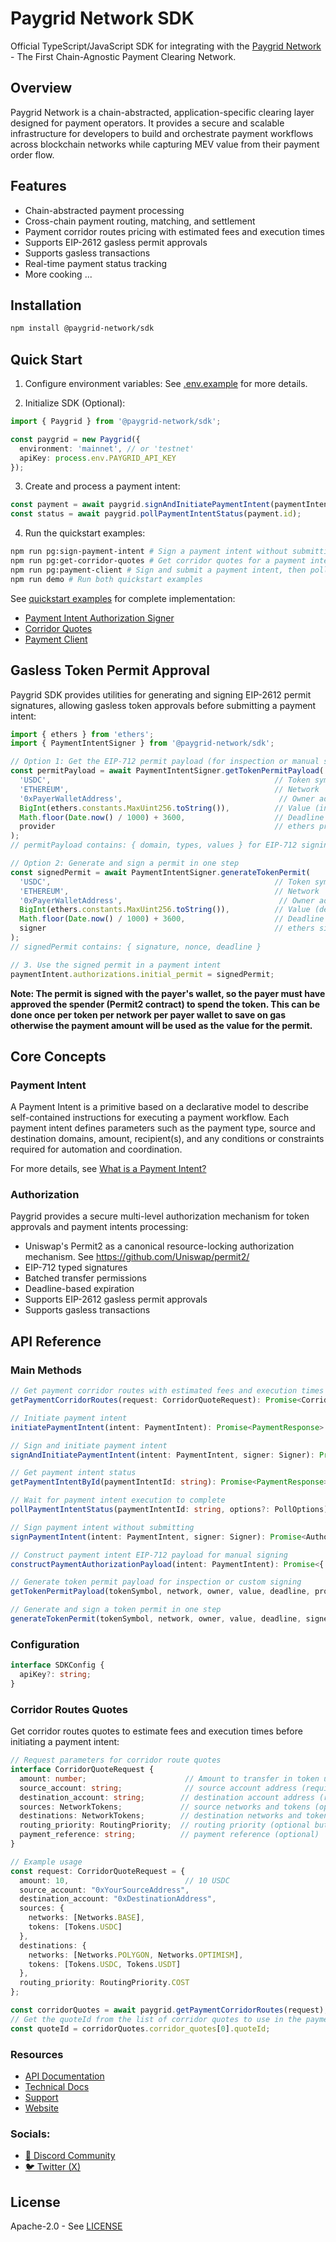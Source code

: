 # Paygrid Network SDK
Official TypeScript/JavaScript SDK for integrating with the [Paygrid Network](https://paygrid.network) - The First Chain-Agnostic Payment Clearing Network.

## Overview
Paygrid Network is a chain-abstracted, application-specific clearing layer designed for payment operators. It provides a secure and scalable infrastructure for developers to build and orchestrate payment workflows across blockchain networks while capturing MEV value from their payment order flow.

## Features

- Chain-abstracted payment processing
- Cross-chain payment routing, matching, and settlement
- Payment corridor routes pricing with estimated fees and execution times
- Supports EIP-2612 gasless permit approvals
- Supports gasless transactions
- Real-time payment status tracking
- More cooking ...

## Installation

```bash
npm install @paygrid-network/sdk
```

## Quick Start

1. Configure environment variables:
See [.env.example](./.env.example) for more details.

2. Initialize SDK (Optional):
```typescript
import { Paygrid } from '@paygrid-network/sdk';

const paygrid = new Paygrid({
  environment: 'mainnet', // or 'testnet'
  apiKey: process.env.PAYGRID_API_KEY
});
```

3. Create and process a payment intent:
```typescript
const payment = await paygrid.signAndInitiatePaymentIntent(paymentIntent, signer);
const status = await paygrid.pollPaymentIntentStatus(payment.id);
```

4. Run the quickstart examples:
```bash
npm run pg:sign-payment-intent # Sign a payment intent without submitting
npm run pg:get-corridor-quotes # Get corridor quotes for a payment intent
npm run pg:payment-client # Sign and submit a payment intent, then poll its status
npm run demo # Run both quickstart examples
```

See [quickstart examples](./quickstart/) for complete implementation:
- [Payment Intent Authorization Signer](./quickstart/sign-payment-intent.ts)
- [Corridor Quotes](./quickstart/corridor-quotes.ts)
- [Payment Client](./quickstart/payment-client.ts)

## Gasless Token Permit Approval

Paygrid SDK provides utilities for generating and signing EIP-2612 permit signatures, allowing gasless token approvals before submitting a payment intent:

```typescript
import { ethers } from 'ethers';
import { PaymentIntentSigner } from '@paygrid-network/sdk';

// Option 1: Get the EIP-712 permit payload (for inspection or manual signing)
const permitPayload = await PaymentIntentSigner.getTokenPermitPayload(
  'USDC',                                                  // Token symbol
  'ETHEREUM',                                              // Network
  '0xPayerWalletAddress',                                   // Owner address
  BigInt(ethers.constants.MaxUint256.toString()),          // Value (infinite approval)
  Math.floor(Date.now() / 1000) + 3600,                    // Deadline (1 hour)
  provider                                                 // ethers provider (payer's wallet)
);
// permitPayload contains: { domain, types, values } for EIP-712 signing

// Option 2: Generate and sign a permit in one step
const signedPermit = await PaymentIntentSigner.generateTokenPermit(
  'USDC',                                                  // Token symbol
  'ETHEREUM',                                              // Network
  '0xPayerWalletAddress',                                   // Owner address
  BigInt(ethers.constants.MaxUint256.toString()),          // Value (default infinite approval)
  Math.floor(Date.now() / 1000) + 3600,                    // Deadline (1 hour)
  signer                                                   // ethers signer (payer's wallet)
);
// signedPermit contains: { signature, nonce, deadline }

// 3. Use the signed permit in a payment intent
paymentIntent.authorizations.initial_permit = signedPermit;

```

**Note: The permit is signed with the payer's wallet, so the payer must have approved the spender (Permit2 contract) to spend the token. This can be done once per token per network per payer wallet to save on gas otherwise the payment amount will be used as the value for the permit.**

## Core Concepts

### Payment Intent

A Payment Intent is a primitive based on a declarative model to describe self-contained instructions for executing a payment workflow. Each payment intent defines parameters such as the payment type, source and destination domains, amount, recipient(s), and any conditions or constraints required for automation and coordination.

For more details, see [What is a Payment Intent?](https://docs.paygrid.network/technical-docs/what-is-a-payment-intent)

### Authorization
Paygrid provides a secure multi-level authorization mechanism for token approvals and payment intents processing:
- Uniswap's Permit2 as a canonical resource-locking authorization mechanism. See https://github.com/Uniswap/permit2/
- EIP-712 typed signatures
- Batched transfer permissions
- Deadline-based expiration
- Supports EIP-2612 gasless permit approvals
- Supports gasless transactions

## API Reference

### Main Methods
```typescript
// Get payment corridor routes with estimated fees and execution times
getPaymentCorridorRoutes(request: CorridorQuoteRequest): Promise<CorridorQuoteResponse>

// Initiate payment intent
initiatePaymentIntent(intent: PaymentIntent): Promise<PaymentResponse>

// Sign and initiate payment intent
signAndInitiatePaymentIntent(intent: PaymentIntent, signer: Signer): Promise<PaymentResponse>

// Get payment intent status
getPaymentIntentById(paymentIntentId: string): Promise<PaymentResponse>

// Wait for payment intent execution to complete
pollPaymentIntentStatus(paymentIntentId: string, options?: PollOptions): Promise<PaymentResponse>

// Sign payment intent without submitting
signPaymentIntent(intent: PaymentIntent, signer: Signer): Promise<Authorization>

// Construct payment intent EIP-712 payload for manual signing
constructPaymentAuthorizationPayload(intent: PaymentIntent): Promise<{ domain: EIP712Domain; types: EIP712Types; values: EIP712Values }>

// Generate token permit payload for inspection or custom signing
getTokenPermitPayload(tokenSymbol, network, owner, value, deadline, provider): { domain: EIP712Domain, types: EIP712Types, values: EIP712Values }

// Generate and sign a token permit in one step
generateTokenPermit(tokenSymbol, network, owner, value, deadline, signer): { signature: string, nonce: number, deadline: number }
```

### Configuration
```typescript
interface SDKConfig {
  apiKey?: string;
}
```

### Corridor Routes Quotes

Get corridor routes quotes to estimate fees and execution times before initiating a payment intent:

```typescript
// Request parameters for corridor route quotes
interface CorridorQuoteRequest {
  amount: number;                      // Amount to transfer in token units (required)
  source_account: string;              // source account address (required)
  destination_account: string;        // destination account address (required)
  sources: NetworkTokens;             // source networks and tokens (optional if not specified will default to all supported networks and tokens)
  destinations: NetworkTokens;        // destination networks and tokens (required)
  routing_priority: RoutingPriority;  // routing priority (optional but recommended)
  payment_reference: string;          // payment reference (optional)
}

// Example usage
const request: CorridorQuoteRequest = {
  amount: 10,                          // 10 USDC
  source_account: "0xYourSourceAddress",
  destination_account: "0xDestinationAddress",
  sources: {
    networks: [Networks.BASE],
    tokens: [Tokens.USDC]
  },
  destinations: {
    networks: [Networks.POLYGON, Networks.OPTIMISM],
    tokens: [Tokens.USDC, Tokens.USDT]
  },
  routing_priority: RoutingPriority.COST
};

const corridorQuotes = await paygrid.getPaymentCorridorRoutes(request);
// Get the quoteId from the list of corridor quotes to use in the payment intent object
const quoteId = corridorQuotes.corridor_quotes[0].quoteId;
```

### Resources

- [API Documentation](https://docs.paygrid.network/technical-docs/paygrid-api)
- [Technical Docs](https://docs.paygrid.network/technical-docs)
- [Support](https://docs.paygrid.network/getting-started/reach-out)
- [Website](https://paygrid.network)

### Socials:
- [👾 Discord Community](https://discord.gg/KcTk7cTBQp)
- [🐦 Twitter (X)](https://x.com/paygridx)

## License

Apache-2.0 - See [LICENSE](./LICENSE)
